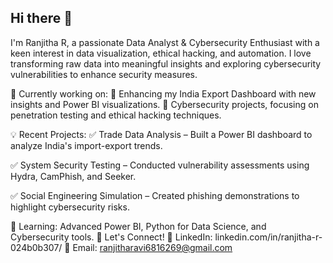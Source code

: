 ## Hi there 👋

I'm Ranjitha R, a passionate Data Analyst & Cybersecurity Enthusiast with a keen interest in data visualization, ethical hacking, and automation. I love transforming raw data into meaningful insights and exploring cybersecurity vulnerabilities to enhance security measures.

🚀 Currently working on:
🔹 Enhancing my India Export Dashboard with new insights and Power BI visualizations.
🔹 Cybersecurity projects, focusing on penetration testing and ethical hacking techniques.

💡 Recent Projects:
✅ Trade Data Analysis – Built a Power BI dashboard to analyze India's import-export trends.

✅ System Security Testing – Conducted vulnerability assessments using Hydra, CamPhish, and Seeker.

✅ Social Engineering Simulation – Created phishing demonstrations to highlight cybersecurity risks.

🌱 Learning: Advanced Power BI, Python for Data Science, and Cybersecurity tools.
🔗 Let's Connect!
💼 LinkedIn: linkedin.com/in/ranjitha-r-024b0b307/
📧 Email: ranjitharavi6816269@gmail.com
